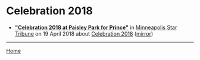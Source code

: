 # Celebration 2018

 - [**"Celebration 2018 at Paisley Park for Prince"**](http://www.startribune.com/celebration-2018-at-paisley-park-for-prince/480313663/) in [Minneapolis Star Tribune](http://www.startribune.com/) on 19 April 2018 about [Celebration 2018](https://bjmdotnet.github.io/pr1nc3/topics/celebration-2018/) ([mirror](https://web.archive.org/web/*/http://www.startribune.com/celebration-2018-at-paisley-park-for-prince/480313663/))

----

[Home](../)
